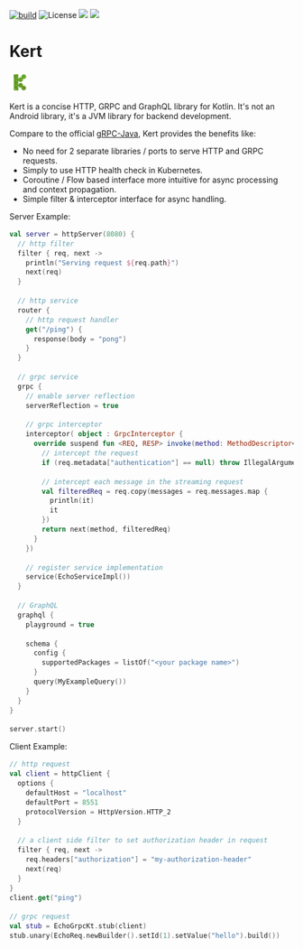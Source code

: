
[![build](https://github.com/wsleap/kert/actions/workflows/build.yml/badge.svg)](https://github.com/wsleap/kert/actions/workflows/build.yml)
![License](https://img.shields.io/github/license/wsleap/kert)
[<img src="https://img.shields.io/maven-central/v/ws.leap.kert/kert-http.svg?label=latest%20release"/>](https://search.maven.org/search?q=g:ws.leap.kert)
[<img src="https://img.shields.io/nexus/s/https/oss.sonatype.org/ws.leap.kert/kert-http.svg?label=latest%20snapshot"/>](https://oss.sonatype.org/content/repositories/snapshots/ws/leap/kert/)



# Kert 
<img src='logo.png' width='36' height='36'>

Kert is a concise HTTP, GRPC and GraphQL library for Kotlin. It's not an Android library, it's a JVM library for backend development.

Compare to the official [gRPC-Java](https://github.com/grpc/grpc-java), Kert provides the benefits like:
* No need for 2 separate libraries / ports to serve HTTP and GRPC requests.
* Simply to use HTTP health check in Kubernetes.
* Coroutine / Flow based interface more intuitive for async processing and context propagation.
* Simple filter & interceptor interface for async handling.

Server Example:
```kotlin
val server = httpServer(8080) {
  // http filter
  filter { req, next ->
    println("Serving request ${req.path}")
    next(req)
  }

  // http service
  router {
    // http request handler
    get("/ping") {
      response(body = "pong")
    }
  }

  // grpc service
  grpc {
    // enable server reflection
    serverReflection = true

    // grpc interceptor
    interceptor( object : GrpcInterceptor {
      override suspend fun <REQ, RESP> invoke(method: MethodDescriptor<REQ, RESP>, req: GrpcRequest<REQ>, next: GrpcHandler<REQ, RESP>): GrpcResponse<RESP> {
        // intercept the request
        if (req.metadata["authentication"] == null) throw IllegalArgumentException("Authentication header is missing")

        // intercept each message in the streaming request
        val filteredReq = req.copy(messages = req.messages.map {
          println(it)
          it
        })
        return next(method, filteredReq)
      }
    })

    // register service implementation
    service(EchoServiceImpl())
  }

  // GraphQL
  graphql {
    playground = true

    schema {
      config {
        supportedPackages = listOf("<your package name>")
      }
      query(MyExampleQuery())
    }
  }
}

server.start()
```

Client Example:
```kotlin
// http request
val client = httpClient {
  options {
    defaultHost = "localhost"
    defaultPort = 8551
    protocolVersion = HttpVersion.HTTP_2
  }

  // a client side filter to set authorization header in request
  filter { req, next ->
    req.headers["authorization"] = "my-authorization-header"
    next(req)
  }
}
client.get("ping")

// grpc request
val stub = EchoGrpcKt.stub(client)
stub.unary(EchoReq.newBuilder().setId(1).setValue("hello").build())
```
